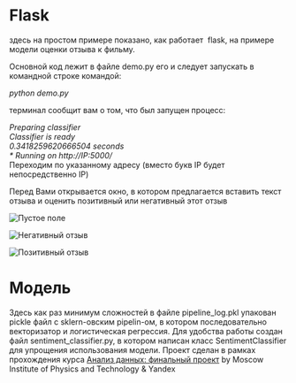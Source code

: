# Flask
здесь на простом примере показано, как работает  flask, на примере модели оценки отзыва к фильму.

Основной код лежит в файле demo.py его и следует запускать в командной строке командой:

*python demo.py*

терминал сообщит вам о том, что был запущен процесс:

*Preparing classifier  
Classifier is ready  
0.3418259620666504 seconds  
 \* Running on http://IP:5000/*  
 Переходим по указанному адресу (вместо букв IP будет непосредственно IP)
 
 Перед Вами открывается окно, в котором предлагается вставить текст отзыва и оценить позитивный или негативный этот отзыв
 
 ![Пустое поле](https://img-fotki.yandex.ru/get/479032/26569126.0/0_18dd15_eebc2419_orig.png)
 
 ![Негативный отзыв](https://img-fotki.yandex.ru/get/1022004/26569126.0/0_18dd16_74587e45_orig.png)
 
 ![Позитивный отзыв](https://img-fotki.yandex.ru/get/1025205/26569126.0/0_18dd18_85590b05_orig.png)

# Модель
Здесь как раз минимум сложностей
в файле pipeline_log.pkl упакован pickle файл с sklern-овским pipelin-ом, в котором последовательно векторизатор и логистическая регрессия.
Для удобства работы создан файл sentiment_classifier.py, в котором написан класс SentimentClassifier для упрощения использования модели.
Проект сделан в рамках прохождения курса [Анализ данных: финальный проект](https://www.coursera.org/learn/data-analysis-project/home/welcome) by Moscow Institute of Physics and Technology & Yandex
